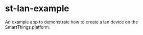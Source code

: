 st-lan-example
==============

An example app to demonstrate how to create a lan device on the SmartThings platform.
